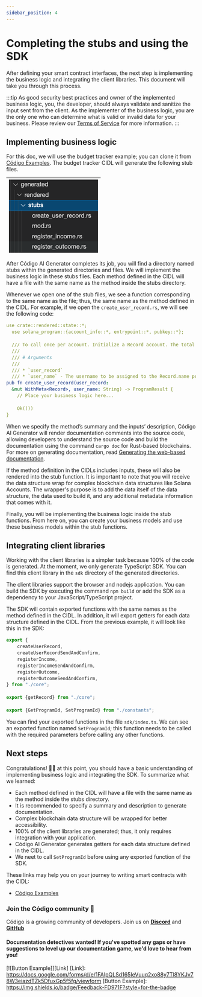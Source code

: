 ```yaml
---
sidebar_position: 4
---
```


# Completing the stubs and using the SDK

After defining your smart contract interfaces, the next step is implementing the business logic and integrating the
client libraries. This document will take you through this process.

:::tip
As good security best practices and owner of the implemented business logic, you, the developer, should always validate
and sanitize the input sent from the client. As the implementer of the business logic, you are the only one who can
determine what is valid or invalid data for your business. Please review
our [Terms of Service](https://codigo.ai/documents/Codigo---Terms-of-Service.pdf) for more information.
:::

## Implementing business logic

For this doc, we will use the budget tracker example; you can clone it
from [Código Examples](https://github.com/Codigo-io/examples). The budget tracker CIDL will generate the following stub
files.

| ![Budget Tracker Stub Files](../../static/img/Budget%20Tracker%20Stub%20Files.png) |
|:-----------------------------------------------------------------------------------|

After Código AI Generator completes its job, you will find a directory named stubs within the generated directories and
files. We will implement the business logic in these stubs files. Each method defined in the CIDL will have a file with
the same name as the method inside the stubs directory.

Whenever we open one of the stub files, we see a function corresponding to the same name as the file; thus, the same
name as the method defined in the CIDL. For example, if we open the `create_user_record.rs`, we will see the following
code:

```yaml showLineNumbers
use crate::rendered::state::*;
  use solana_program::{account_info::*, entrypoint::*, pubkey::*};

  /// To call once per account. Initialize a Record account. The total total_balance of the account will be set to 0.
  ///
  /// # Arguments
  ///
  /// * `user_record`
  /// * `user_name` - The username to be assigned to the Record.name property
pub fn create_user_record(user_record:
  &mut WithMeta<Record>, user_name: String) -> ProgramResult {
    // Place your business logic here...

    Ok(())
}
```

When we specify the method’s summary and the inputs’ description, Código AI Generator will render documentation comments
into the source code, allowing developers to understand the source code and build the documentation using the
command `cargo doc` for Rust-based blockchains. For more on generating documentation,
read [Generating the web-based documentation](./generating-the-web-based-documentation.md).

If the method definition in the CIDLs includes inputs, these will also be rendered into the stub function. It is
important to note that you will receive the data structure wrap for complex blockchain data structures like Solana
Accounts. The wrapper's purpose is to add the data itself of the data structure, the data used to build it, and any
additional metadata information that comes with it.

Finally, you will be implementing the business logic inside the stub functions. From here on, you can create your
business models and use these business models within the stub functions.

## Integrating client libraries

Working with the client libraries is a simpler task because 100% of the code is generated. At the moment, we only
generate TypeScript SDK. You can find this client library in the `sdk` directory of the generated directories.

The client libraries support the browser and nodejs application. You can build the SDK by executing the
command `npm build` or add the SDK as a dependency to your JavaScript/TypeScript project.

The SDK will contain exported functions with the same names as the method defined in the CIDL. In addition, it will
export getters for each data structure defined in the CIDL. From the previous example, it will look like this in the
SDK:

```typescript showLineNumbers
export {
    createUserRecord,
    createUserRecordSendAndConfirm,
    registerIncome,
    registerIncomeSendAndConfirm,
    registerOutcome,
    registerOutcomeSendAndConfirm,
} from "./core";

export {getRecord} from "./core";

export {GetProgramId, SetProgramId} from "./constants";
```

You can find your exported functions in the file `sdk/index.ts`. We can see an exported function named `SetProgramId`;
this function needs to be called with the required parameters before calling any other functions.

## Next steps

Congratulations! 🎉👏 at this point, you should have a basic understanding of implementing business logic and integrating
the SDK. To summarize what we learned:

- Each method defined in the CIDL will have a file with the same name as the method inside the stubs directory.
- It is recommended to specify a summary and description to generate documentation.
- Complex blockchain data structure will be wrapped for better accessibility.
- 100% of the client libraries are generated; thus, it only requires integration with your application.
- Código AI Generator generates getters for each data structure defined in the CIDL.
- We neet to call `SetProgramId` before using any exported function of the SDK.

These links may help you on your journey to writing smart contracts with the CIDL:

- [Código Examples](https://github.com/Codigo-io/examples)

### Join the Código community 💚

Código is a growing community of developers. Join us on
**[Discord](https://discord.gg/8XHQGS832k)**
and **[GitHub](https://github.com/Codigo-io)**

#### Documentation detectives wanted! If you've spotted any gaps or have suggestions to level up our documentation game, we'd love to hear from you!

[![Button Example]][Link]
[Link]: https://docs.google.com/forms/d/e/1FAIpQLSd165IeVuuq2xo88y7Tl8YKJv78W3eiazdTZk5DfuxGp5f5fg/viewform
[Button Example]: https://img.shields.io/badge/Feedback-FD971F?style=for-the-badge